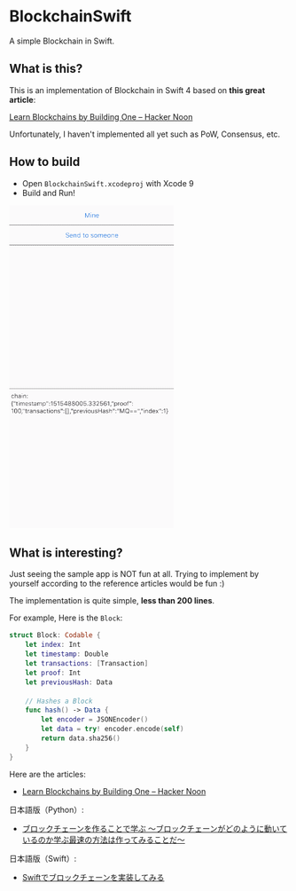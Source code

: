 # BlockchainSwift

A simple Blockchain in Swift.

## What is this?

This is an implementation of Blockchain in Swift 4 based on **this great article**:

[Learn Blockchains by Building One – Hacker Noon](https://hackernoon.com/learn-blockchains-by-building-one-117428612f46)

Unfortunately, I haven't implemented all yet such as PoW, Consensus, etc.

## How to build

- Open `BlockchainSwift.xcodeproj` with Xcode 9
- Build and Run!

![](blockchainsample.gif)

## What is interesting?

Just seeing the sample app is NOT fun at all. Trying to implement by yourself according to the reference articles would be fun :)

The implementation is quite simple, **less than 200 lines**.

For example, Here is the `Block`:

```swift:Block.swift
struct Block: Codable {
    let index: Int
    let timestamp: Double
    let transactions: [Transaction]
    let proof: Int
    let previousHash: Data

    // Hashes a Block
    func hash() -> Data {
        let encoder = JSONEncoder()
        let data = try! encoder.encode(self)
        return data.sha256()
    }
}
```

Here are the articles:

- [Learn Blockchains by Building One – Hacker Noon](https://hackernoon.com/learn-blockchains-by-building-one-117428612f46)

日本語版（Python）:

- [ブロックチェーンを作ることで学ぶ 〜ブロックチェーンがどのように動いているのか学ぶ最速の方法は作ってみることだ〜](https://qiita.com/hidehiro98/items/841ece65d896aeaa8a2a)

日本語版（Swift）:

- [Swiftでブロックチェーンを実装してみる](https://qiita.com/shu223/items/ebe59325f36fbf25e3d6)